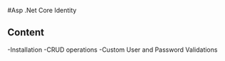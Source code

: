 #Asp .Net Core Identity

## Content 
-Installation
-CRUD operations
-Custom User and Password Validations

